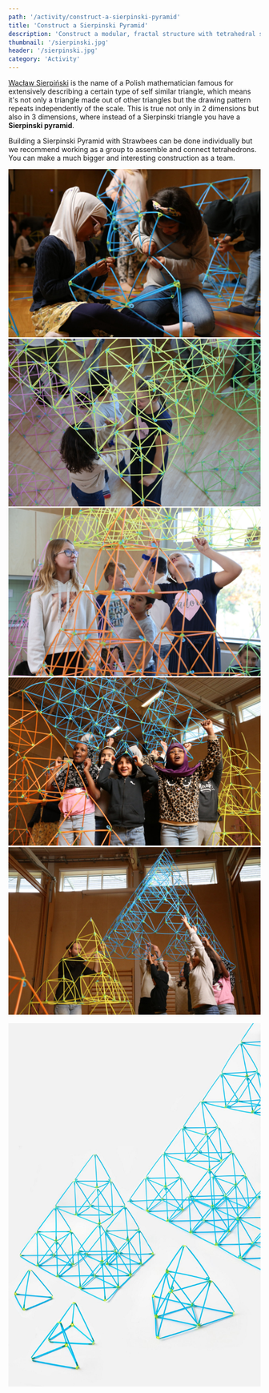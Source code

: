 ```yaml
---
path: '/activity/construct-a-sierpinski-pyramid'
title: 'Construct a Sierpinski Pyramid'
description: 'Construct a modular, fractal structure with tetrahedral shapes.'
thumbnail: '/sierpinski.jpg'
header: '/sierpinski.jpg'
category: 'Activity'
---
```


<section component="youtube" url="https://youtu.be/MFlH7minmJU"></section>

[Wacław Sierpiński](https://en.wikipedia.org/wiki/Wac%C5%82aw_Sierpi%C5%84ski) is the name of a Polish mathematician famous for extensively describing a certain type of self similar triangle, which means it's not only a triangle made out of other triangles but the drawing pattern repeats independently of the scale. This is true not only in 2 dimensions but also in 3 dimensions, where instead of a Sierpinski triangle you have a **Sierpinski pyramid**.


Building a Sierpinski Pyramid with Strawbees can be done individually but we recommend working as a group to assemble and connect tetrahedrons. You can make a much bigger and interesting construction as a team.

<section component="gallery">

![Building the pyramid alone can be tedious, working in groups is more engaging and effective](/sierpinski3.jpg)
![The structure scales and it can get big enough to easily fit students inside](/sierpinski7.jpg)
![Examining this structure from many perspectives reveals different things about it](/sierpinski5.jpg)
![Explore the joy of building together and achieving a goal through collaboration](/sierpinski6.jpg)
![Building large Strawbees structures is fun, safe and silent on the fall.](/sierpinski4.jpg)

</section>

![A Sierpinski Pyramid is made entirely of self similar arrangements of tetrahedrons](/sierpinski2.jpg)
